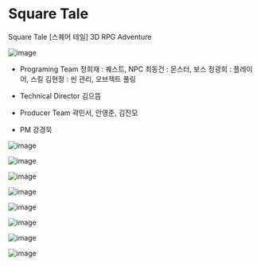 # Square Tale
Square Tale [스퀘어 테일]
3D RPG Adventure

![image](https://user-images.githubusercontent.com/67626785/107297785-64f0e380-6ab7-11eb-8ea8-9862077b4af4.png)


- Programing Team 
정희재 : 퀘스트, NPC
최동건 : 몬스터, 보스
정광희 : 플레이어, 스킬
김현정 : 씬 관리, 오브젝트 풀링

- Technical Director
김으뜸

- Producer Team
곽민서, 안영준, 김진모

- PM
강경묵


![image](https://user-images.githubusercontent.com/67626785/107298130-1e4fb900-6ab8-11eb-830d-9920fc1d8bdf.png)

![image](https://user-images.githubusercontent.com/67626785/107298190-36bfd380-6ab8-11eb-8108-475cb4e40e14.png)

![image](https://user-images.githubusercontent.com/67626785/107298215-44755900-6ab8-11eb-9e93-4741773a7926.png)

![image](https://user-images.githubusercontent.com/67626785/107298245-53f4a200-6ab8-11eb-8189-439fb2e77761.png)

![image](https://user-images.githubusercontent.com/67626785/107298276-6373eb00-6ab8-11eb-84fa-f23c6edba0e6.png)

![image](https://user-images.githubusercontent.com/67626785/107298299-71297080-6ab8-11eb-8ca0-490639d1e3c2.png)

![image](https://user-images.githubusercontent.com/67626785/107298337-84d4d700-6ab8-11eb-9014-cc691da2ea35.png)

![image](https://user-images.githubusercontent.com/67626785/107298494-e006c980-6ab8-11eb-94c0-8dad145d1dde.png)
